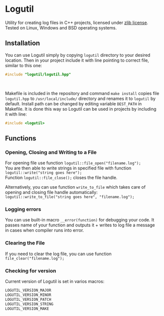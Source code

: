 # Logutil

Utility for creating log files in C++ projects, licensed under [zlib license](LICENSE). Tested on Linux, Windows and BSD operating systems.

## Installation

You can use Logutil simply by copying ```logutil``` directory to your desired location. Then in your project include it with line pointing to correct file, similar to this one:
```c++
#include "logutil/logutil.hpp"
```
</br>

Makefile is included in the repository and command ```make install``` copies file ```logutil.hpp``` to ```/usr/local/include/``` directory and renames it to ```logutil``` by default. Install path can be changed by editing variable ```DEST_PATH``` in Makefile. It is done this way so Logutil can be used in projects by including it with line:
```c++
#include <logutil>
```

## Functions

### Opening, Closing and Writing to a File

For opening file use function ```logutil::file_open("filename.log");```</br>
You are then able to write strings in specified file with function ```logutil::write("string goes here");```</br>
Function ```logutil::file_close();``` closes the file handle.

Alternatively, you can use function ```write_to_file``` which takes care of opening and closing file handle automatically:</br>
```logutil::write_to_file("string goes here", "filename.log");```

### Logging errors

You can use built-in macro ```__error(function)``` for debugging your code. It passes name of your function and outputs it + writes to log file a message in cases when compiler runs into error.

### Clearing the File

If you need to clear the log file, you can use function ```file_clear("filename.log");```

### Checking for version

Current version of Logutil is set in varios macros:

```c++
LOGUTIL_VERSION_MAJOR
LOGUTIL_VERSION_MINOR
LOGUTIL_VERSION_PATCH
LOGUTIL_VERSION_STRING
LOGUTIL_VERSION_MAKE
```
